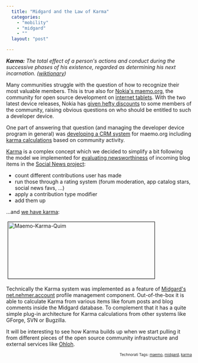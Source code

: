 ```yaml
---
  title: "Midgard and the Law of Karma"
  categories: 
    - "mobility"
    - "midgard"
    - ""
  layout: "post"

---
```

<strong><em>Karma:</em></strong><em> The total effect of a person's actions and conduct during the successive phases of his existence, regarded as determining his next incarnation. (</em><em><a href="http://en.wiktionary.org/wiki/karma">wiktionary</a></em><em>)</em>

Many communities struggle with the question of how to recognize their most valuable members. This is true also for <a href="http://maemo.org/">Nokia's maemo.org</a>, the community for open source development on <a href="http://gigaom.com/2007/11/01/nokia-the-n810-tablet-the-long-view/">internet tablets</a>. With the two latest device releases, Nokia has <a href="http://maemo.org/news/announcements/view/1192708879.html">given hefty discounts</a> to some members of the community, raising obvious questions on who should be entitled to such a developer device.

One part of answering that question (and managing the developer device program in general) was <a href="https://garage.maemo.org/tracker/?func=detail&amp;aid=908&amp;group_id=106&amp;atid=940">developing a CRM system</a> for maemo.org including <a href="http://lists.maemo.org/pipermail/maemo-developers/2007-November/012398.html">karma calculations</a> based on community activity.

<a href="http://en.wikipedia.org/wiki/Karma">Karma</a> is a complex concept which we decided to simplify a bit following the model we implemented for <a href="http://bergie.iki.fi/blog/calculating_news_item_relevance.html">evaluating newsworthiness</a> of incoming blog items in the <a href="http://bergie.iki.fi/blog/maemo_social_news_launched.html">Social News project</a>:

<ul><li>count different contributions user has made</li><li>run those through a rating system (forum moderation, app catalog stars, social news favs, ...)</li><li>apply a contribution type modifier</li><li>add them up</li></ul>...and <a href="http://maemo.org/profile/list">we have karma</a>:

<a href="/files/maemo-karma-quim.png"><img src="http://bergie.iki.fi/midcom-serveattachmentguid-df2b560a8b1211dc8d07a5cf4b317f887f88/maemo-karma-quim-tm.jpg" height="154" width="398" border="1" hspace="4" vspace="4" alt="Maemo-Karma-Quim" /></a>

Technically the Karma system was implemented as a feature of <a href="http://www.midgard-project.org/">Midgard's</a> <a href="http://trac.midgard-project.org/browser/trunk/midcom/net.nehmer.account">net.nehmer.account</a> profile management component. Out-of-the-box it is able to calculate Karma from various items like forum posts and blog comments inside the Midgard database. To complement that it has a quite simple plug-in architecture for Karma calculations from other systems like GForge, SVN or Bugzilla.

It will be interesting to see how Karma builds up when we start pulling it from different pieces of the open source community infrastructure and external services like <a href="http://www.ohloh.net/">Ohloh</a>.

<!-- technorati tags start --><p style="text-align:right;font-size:10px;">Technorati Tags: <a href="http://www.technorati.com/tag/maemo" rel="tag">maemo</a>, <a href="http://www.technorati.com/tag/midgard" rel="tag">midgard</a>, <a href="http://www.technorati.com/tag/karma" rel="tag">karma</a></p><!-- technorati tags end -->